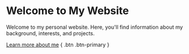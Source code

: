 # Welcome to My Website

Welcome to my personal website. Here, you'll find information about my background, interests, and projects.

[Learn more about me](about) { .btn .btn-primary }
